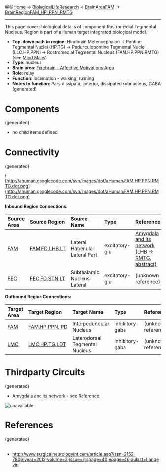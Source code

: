 @@[Home](Home.md) -> [BiologicalLifeResearch](BiologicalLifeResearch.md) -> [BrainAreaFAM](BrainAreaFAM.md) -> [BrainRegionFAM\_HP\_PPN\_RMTG](BrainRegionFAM_HP_PPN_RMTG.md)

---


This page covers biological details of component Rostromedial Tegmental Nucleus.
Region is part of aHuman target integrated biological model.

  * **Top-down path to region**: Hindbrain Metencephalon -> Pontine Tegmental Nuclei (HP.TG) -> Pedunculopontine Tegmental Nuclei (LLC.HP.PPN) -> Rostromedial Tegmental Nucleus (FAM.HP.PPN.RMTG) (see [Mind Maps](OverallMindMaps.md))
  * **Type**: nucleus
  * **Brain area**: [Forebrain - Affective Motivations Area](BrainAreaFAM.md)
  * **Role**: relay
  * **Function**: locomotion - walking, running
  * **Notes to function**: Pars dissipata, anterior, dissipated subnucleus, GABA
(generated)
# Components #
(generated)


  * no child items defined

# Connectivity #
(generated)


![http://ahuman.googlecode.com/svn/images/dot/aHuman/FAM.HP.PPN.RMTG.dot.png](http://ahuman.googlecode.com/svn/images/dot/aHuman/FAM.HP.PPN.RMTG.dot.png)

**Inbound Region Connections:**

| **Source Area** | **Source Region** | **Source Name** | **Type** | **Reference** |
|:----------------|:------------------|:----------------|:---------|:--------------|
| [FAM](BrainAreaFAM.md) | [FAM.FD.LHB.LT](BrainRegionFAM_FD_LHB_LT.md) | Lateral Habenula Lateral Part | excitatory-glu | [Amygdala and its network (LHB -> RMTG, abstract)](http://www.surgicalneurologyint.com/article.asp?issn=2152-7806;year=2012;volume=3;issue=2;spage=40;epage=46;aulast=Langevin) |
| [FEC](BrainAreaFEC.md) | [FEC.FD.STN.LT](BrainRegionFEC_FD_STN_LT.md) | Subthalamic Nucleus Lateral | excitatory-glu | (unknown reference) |

**Outbound Region Connections:**

| **Target Area** | **Target Region** | **Target Name** | **Type** | **Reference** |
|:----------------|:------------------|:----------------|:---------|:--------------|
| [FAM](BrainAreaFAM.md) | [FAM.HP.PPN.IPD](BrainRegionFAM_HP_PPN_IPD.md) | Interpeduncular Nucleus | inhibitory-gaba | (unknown reference) |
| [LMC](BrainAreaLMC.md) | [LMC.HP.TG.LDT](BrainRegionLMC_HP_TG_LDT.md) | Laterodorsal Tegmental Nucleus | inhibitory-gaba | (unknown reference) |

# Thirdparty Circuits #
(generated)

  * [Amygdala and its network](http://www.surgicalneurologyint.com/articles/2012/3/2/images/SurgNeurolInt_2012_3_2_40_91609_u1.jpg) - see [Reference](http://www.surgicalneurologyint.com/article.asp?issn=2152-7806;year=2012;volume=3;issue=2;spage=40;epage=46;aulast=Langevin)

<img src='http://www.surgicalneurologyint.com/articles/2012/3/2/images/SurgNeurolInt_2012_3_2_40_91609_u1.jpg' alt='unavailable'>


<h1>References</h1>
(generated)<br>
<br>
<ul><li><a href='http://www.surgicalneurologyint.com/article.asp?issn=2152-7806;year=2012;volume=3;issue=2;spage=40;epage=46;aulast=Langevin'>http://www.surgicalneurologyint.com/article.asp?issn=2152-7806;year=2012;volume=3;issue=2;spage=40;epage=46;aulast=Langevin</a></li></ul>
